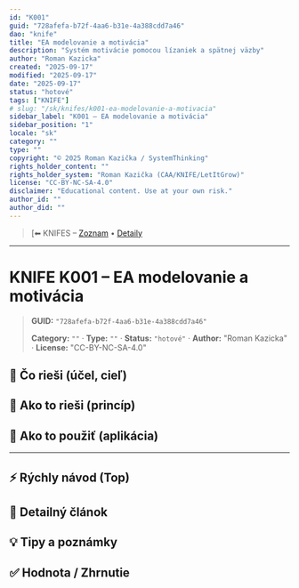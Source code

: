 ```yaml
---
id: "K001"
guid: "728afefa-b72f-4aa6-b31e-4a388cdd7a46"
dao: "knife"
title: "EA modelovanie a motivácia"
description: "Systém motivácie pomocou lízaniek a spätnej väzby"
author: "Roman Kazicka"
created: "2025-09-17"
modified: "2025-09-17"
date: "2025-09-17"
status: "hotové"
tags: ["KNIFE"]
# slug: "/sk/knifes/k001-ea-modelovanie-a-motivacia"
sidebar_label: "K001 – EA modelovanie a motivácia"
sidebar_position: "1"
locale: "sk"
category: ""
type: ""
copyright: "© 2025 Roman Kazička / SystemThinking"
rights_holder_content: ""
rights_holder_system: "Roman Kazička (CAA/KNIFE/LetItGrow)"
license: "CC-BY-NC-SA-4.0"
disclaimer: "Educational content. Use at your own risk."
author_id: ""
author_did: ""
---
```

<!-- body:start -->

<!-- nav:knifes -->
> [⬅ KNIFES – [Zoznam](../KNIFE_Overview_List.md) • [Detaily](../KNIFE_Overview_Details.md)
---
# KNIFE K001 – EA modelovanie a motivácia
<!-- fm-visible: start -->

> **GUID:** `"728afefa-b72f-4aa6-b31e-4a388cdd7a46"`
>   
> **Category:** `""` · **Type:** `""` · **Status:** `"hotové"` · **Author:** "Roman Kazicka" · **License:** "CC-BY-NC-SA-4.0"
<!-- fm-visible: end -->


## 🎯 Čo rieši (účel, cieľ)

## 🧩 Ako to rieši (princíp)

## 🧪 Ako to použiť (aplikácia)

---

## ⚡ Rýchly návod (Top)

## 📜 Detailný článok

## 💡 Tipy a poznámky

## ✅ Hodnota / Zhrnutie
